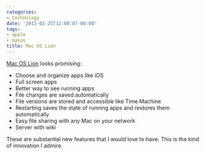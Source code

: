 ```yaml
---
categories:
- technology
date: '2011-02-25T12:00:07-08:00'
tags:
- apple
- macos
title: Mac OS Lion
---
```


[Mac OS Lion](https://www.apple.com/macosx/lion/) looks promising:

- Choose and organize apps like iOS
- Full screen apps
- Better way to see running apps
- File changes are saved automatically
- File versions are stored and accessible like Time Machine
- Restarting saves the state of running apps and restores them automatically
- Easy file sharing with any Mac on your network
- Server with wiki

These are substantial new features that I would love to have. This is the kind of innovation I admire.
